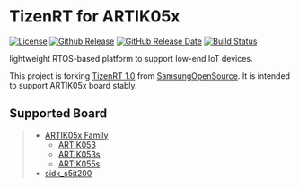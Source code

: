 # TizenRT for ARTIK05x

[![License](https://img.shields.io/github/license/SamsungARTIK/TizenRT.svg)](LICENSE)
[![Github Release](https://img.shields.io/github/release/SamsungARTIK/TizenRT.svg)](https://github.com/SamsungARTIK/TizenRT/releases)
[![GitHub Release Date](https://img.shields.io/github/release-date/SamsungARTIK/TizenRT.svg)](https://github.com/SamsungARTIK/TizenRT/releases)
[![Build Status](https://travis-ci.org/SamsungARTIK/TizenRT.svg?branch=artik)](https://travis-ci.org/SamsungARTIK/TizenRT)

lightweight RTOS-based platform to support low-end IoT devices.

This project is forking [TizenRT 1.0](https://github.com/Samsung/TizenRT) from [SamsungOpenSource](https://github.com/Samsung). It is intended to support ARTIK05x board stably.

## Supported Board

> * [ARTIK05x Family](build/configs/artik05x/README.md)
> 	* [ARTIK053](build/configs/artik053/README.md)
> 	* [ARTIK053s](build/configs/artik053s/README.md)
> 	* [ARTIK055s](build/configs/artik055s/README.md)
> * [sidk_s5jt200](build/configs/sidk_s5jt200/README.md)

